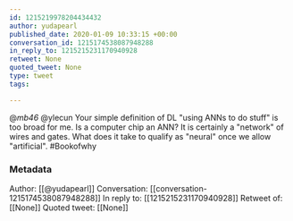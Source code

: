 ```yaml
---
id: 1215219978204434432
author: yudapearl
published_date: 2020-01-09 10:33:15 +00:00
conversation_id: 1215174538087948288
in_reply_to: 1215215231170940928
retweet: None
quoted_tweet: None
type: tweet
tags:

---
```


@_mb46_ @ylecun Your simple definition of DL "using ANNs to do stuff" is too broad for me. Is a computer chip an ANN? It is certainly a "network" of wires and gates. What does it take to qualify as "neural" once we allow "artificial". #Bookofwhy

### Metadata

Author: [[@yudapearl]]
Conversation: [[conversation-1215174538087948288]]
In reply to: [[1215215231170940928]]
Retweet of: [[None]]
Quoted tweet: [[None]]
